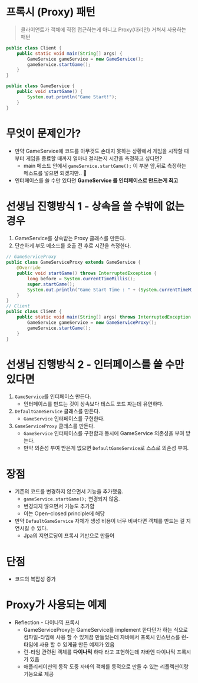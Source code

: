 # 프록시 (Proxy) 패턴
> 클라이언트가 객체에 직접 접근하는게 아니고 Proxy(대리인) 거쳐서 사용하는 패턴

```java
public class Client {
    public static void main(String[] args) {
        GameService gameService = new GameService();
        gameService.startGame();
    }
}
```

```java
public class GameService {
    public void startGame() {
        System.out.println("Game Start!"); 
    }
}
```

# 무엇이 문제인가?
- 만약 GameService에 코드를 아무것도 손대지 못하는 상황에서 게임을 시작할 때부터 게임을 종료할 때까지 얼마나 걸리는지 시간을 측정하고 싶다면?
  -  main 메소드 안에서 `gameService.startGame();` 이 부분 앞,뒤로 측정하는 메소드를 넣으면 되겠지만.. 🤔
- 인터페이스를 쓸 수만 있다면 **GameService 를 인터페이스로 만드는게 최고**
  

# 선생님 진행방식 1 - 상속을 쓸 수밖에 없는 경우
1. GameService를 상속받는 Proxy 클래스를 만든다.
2. 단순하게 부모 메소드를 호출 전 후로 시간을 측정한다.

```java
// GameServiceProxy 
public class GameServiceProxy extends GameService {
    @Override
    public void startGame() throws InterruptedException {
        long before = System.currentTimeMillis();
        super.startGame();
        System.out.println("Game Start Time : " + (System.currentTimeMillis() - before));
    }
}
// Client
public class Client {
    public static void main(String[] args) throws InterruptedException {
        GameService gameService = new GameServiceProxy();
        gameService.startGame();
    }
}
```

# 선생님 진행방식 2 - 인터페이스를 쓸 수만 있다면
1. `GameService`를 인터페이스 만든다.
   - 인터페이스를 만드는 것이 상속보다 테스트 코드 짜는데 유연하다.
2. `DefaultGameService` 클래스를 만든다.
   - `GameService` 인터페이스를 구현한다.
3. `GameServiceProxy` 클래스를 만든다.
   - `GameService` 인터페이스를 구현함과 동시에 GameService 의존성을 부여 받는다.
   - 만약 의존성 부여 받은게 없으면 `DefaultGameService`로 스스로 의존성 부여.

# 장점
- 기존의 코드를 변경하지 않으면서 기능을 추가했음.
  - `gameService.startGame();` 변경되지 않음.
  - 변경되지 않으면서 기능도 추가함
  - 이는 Open–closed principle에 해당
- 만약 `DefaultGameService` 자체가 생성 비용이 너무 비싸다면 객체를 만드는 걸 지연시킬 수 있다.
  - Jpa의 지연로딩이 프록시 기반으로 만들어 
# 단점
- 코드의 복잡성 증가

# Proxy가 사용되는 예제
- Reflection - 다이나믹 프록시
  - GameServiceProxy는 GameService를 implement 한다던가 하는 식으로 컴파일-타임에 사용 할 수 있게끔 만들었는데 자바에서 프록시 인스턴스를 런-타임에 사용 할 수 있게끔 만든 예제가 있음
  - 런-타임 관련된 객체를 **다이나믹** 하다 라고 표현하는데 자바엔 다이나믹 프록시가 있음
  - 애플리케이션의 동작 도중 자바의 객체를 동적으로 만들 수 있는 리플렉션이랑 기능으로 제공